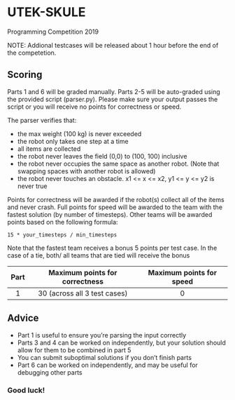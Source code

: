 # UTEK-SKULE
Programming Competition 2019

NOTE: Addional testcases will be released about 1 hour before the end of the competetion.

## Scoring

Parts 1 and 6 will be graded manually. Parts 2-5 will be auto-graded using the provided script (parser.py). Please make sure your output passes the script or you will receive no points for correctness or speed. 

The parser verifies that: 
* the max weight (100 kg) is never exceeded
* the robot only takes one step at a time
* all items are collected
* the robot never leaves the field (0,0) to (100, 100) inclusive
* the robot never occupies the same space as another robot. (Note that swapping spaces with another robot is allowed)
* the robot never touches an obstacle. x1 <= x <= x2, y1 <= y <= y2 is never true

Points for correctness will be awarded if the robot(s) collect all of the items and never crash. Full points for speed will be awarded to the team with the fastest solution (by number of timesteps). Other teams will be awarded points based on the following formula: 
```
15 * your_timesteps / min_timesteps
```
Note that the fastest team receives a bonus 5 points per test case. In the case of a tie, both/ all teams that are tied will receive the bonus

| Part | Maximum points for correctness | Maximum points for speed |
| :---:|      :---:                     |:---:                     |
|   1  |30 (across all 3 test cases)    |    0                     |



## Advice
* Part 1 is useful to ensure you’re parsing the input correctly
* Parts 3 and 4 can be worked on independently, but your solution should allow for them to be combined in part 5
* You can submit suboptimal solutions if you don’t finish parts
* Part 6 can be worked on independently, and may be useful for debugging other parts

### Good luck! 

